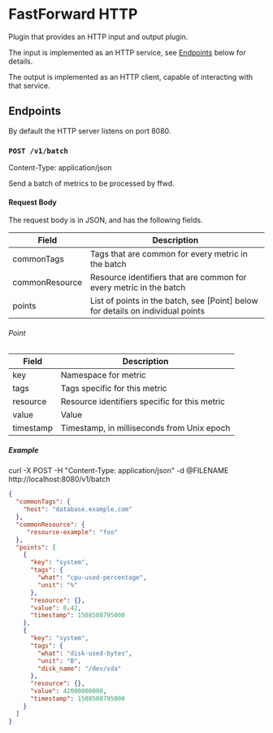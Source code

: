 # FastForward HTTP

Plugin that provides an HTTP input and output plugin.

The input is implemented as an HTTP service, see [Endpoints](#endpoints) below for details.

The output is implemented as an HTTP client, capable of interacting with that service.

## Endpoints

By default the HTTP server listens on port 8080.

### `POST /v1/batch`
Content-Type: application/json

Send a batch of metrics to be processed by ffwd.

#### Request Body

The request body is in JSON, and has the following fields.

| Field           | Description                                                                     |
| --------------- | --------------------------------------------------------------------------------|
| commonTags      | Tags that are common for every metric in the batch                              |
| commonResource  | Resource identifiers that are common for every metric in the batch              |
| points          | List of points in the batch, see [Point] below for details on individual points |

###### Point

| Field     | Description                                   |
| --------- | --------------------------------------------- |
| key       | Namespace for metric                          |
| tags      | Tags specific for this metric                 |
| resource  | Resource identifiers specific for this metric |
| value     | Value                                         |
| timestamp | Timestamp, in milliseconds from Unix epoch    |


##### Example

curl -X POST -H "Content-Type: application/json" -d @FILENAME http://localhost:8080/v1/batch


```json
{
  "commonTags": {
    "host": "database.example.com"
  },
  "commonResource": {
     "resource-example": "foo"
  },
  "points": [
    {
      "key": "system",
      "tags": {
        "what": "cpu-used-percentage",
        "unit": "%"
      },
      "resource": {},
      "value": 0.42,
      "timestamp": 1508508795000
    },
    {
      "key": "system",
      "tags": {
        "what": "disk-used-bytes",
        "unit": "B",
        "disk_name": "/dev/sda"
      },
      "resource": {},
      "value": 42000000000,
      "timestamp": 1508508795000
    }
  ]
}
```
